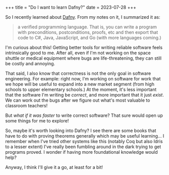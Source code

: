 +++
title = "Do I want to learn Dafny?"
date = 2023-07-28
+++

So I recently learned about [Dafny](https://dafny.org/). From my notes on it, I summarized it as:

> a verified programming language. That is, you can write a program with preconditions, postconditions, proofs, etc and then export that code to C#, Java, JavaScript, and Go (with more languages coming.)

I'm curious about this! Getting better tools for writing reliable software feels intrinsically good to me. After all, even if I'm not working on the space shuttle or medical equipment where bugs are life-threatening, they can still be costly and annoying.

That said, I also know that correctness is not the only goal in software engineering. For example: right now, I'm working on software for work that we hope will be useful to expand into a new market segment (from high schools to upper elementary schools.) At the moment, it's less important that the software I'm writing be *correct*, and more important that it just *exist*. We can work out the bugs after we figure out what's most valuable to classroom teachers!

But *what if it was faster* to write correct software? That sure would open up some things for me to explore!

So, maybe it's worth looking into Dafny? I see there are some books that have to do with proving theorems generally which may be useful learning… I remember when I've tried other systems like this (notably Coq but also Idris to a lesser extent) I've really been fumbling around in the dark trying to get programs proved. I wonder if having more foundational knowledge would help?

Anyway, I think I'll give it a go, at least for a bit!
